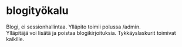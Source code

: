 # blogityökalu  
  
Blogi, ei sessionhallintaa. Ylläpito toimii polussa /admin.  
Ylläpitäjä voi lisätä ja poistaa blogikirjoituksia. Tykkäyslaskurit toimivat kaikille.
